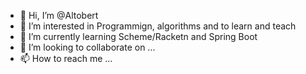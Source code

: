 - 👋 Hi, I’m @Altobert
- 👀 I’m interested in Programmign, algorithms and to learn and teach
- 🌱 I’m currently learning Scheme/Racketn and Spring Boot
- 💞️ I’m looking to collaborate on ...
- 📫 How to reach me ...

<!---
Altobert/Altobert is a ✨ special ✨ repository because its `README.md` (this file) appears on your GitHub profile.
You can click the Preview link to take a look at your changes.
--->
